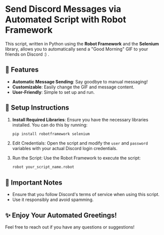 # Send Discord Messages via Automated Script with Robot Framework

This script, written in Python using the **Robot Framework** and the **Selenium** library, allows you to automatically send a "Good Morning" GIF to your friends on Discord :) .

## 🚀 Features
- **Automatic Message Sending**: Say goodbye to manual messaging!
- **Customizable**: Easily change the GIF and message content.
- **User-Friendly**: Simple to set up and run.

## 🔧 Setup Instructions

1. **Install Required Libraries**:
   Ensure you have the necessary libraries installed. You can do this by running:
   ```bash
   pip install robotframework selenium
   ```
2. Edit Credentials: Open the script and modify the `user` and `password` variables with your actual Discord login credentials.

3. Run the Script: Use the Robot Framework to execute the script:
   ```bash
   robot your_script_name.robot
   ```

## 📌 Important Notes

  - Ensure that you follow Discord's terms of service when using this script.
  - Use it responsibly and avoid spamming.

## ✨ Enjoy Your Automated Greetings!

Feel free to reach out if you have any questions or suggestions!
